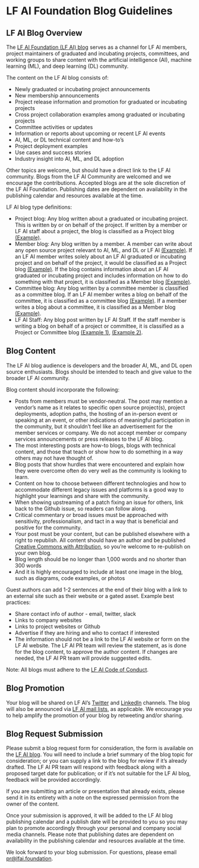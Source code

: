 # LF AI Foundation Blog Guidelines

## LF AI Blog Overview
The [LF AI Foundation (LF AI) blog](https://lfai.foundation/news/blog/) serves as a channel for LF AI members, project maintainers of graduated and incubating projects, committees, and working groups to share content with the artificial intelligence (AI), machine learning (ML), and deep learning (DL) community. 

The content on the LF AI blog consists of:

* Newly graduated or incubating project announcements
* New membership announcements
* Project release information and promotion for graduated or incubating projects
* Cross project collaboration examples among graduated or incubating projects
* Committee activities or updates
* Information or reports about upcoming or recent LF AI events
* AI, ML, or DL technical content and how-to’s 
* Project deployment examples
* Use cases and success stories
* Industry insight into AI, ML, and DL adoption

Other topics are welcome, but should have a direct link to the LF AI community. Blogs from the LF AI Community are welcomed and we encourage the contributions. Accepted blogs are at the sole discretion of the LF AI Foundation. Publishing dates are dependent on availability in the publishing calendar and resources available at the time.

LF AI blog type definitions:

* Project blog: Any blog written about a graduated or incubating project. This is written by or on behalf of the project. If written by a member or LF AI staff about a project, the blog is classified as a Project blog [(Example)](https://lfai.foundation/blog/2020/04/23/forestflow-joins-lf-ai-as-new-incubation-project/). 
* Member blog: Any blog written by a member. A member can write about any open source project relevant to AI, ML, and DL or LF AI [(Example)](https://lfai.foundation/blog/2020/05/26/all-in-open-source-why-i-quit-tech-giant-and-found-my-oss-startup/). If an LF AI member writes solely about an LF AI graduated or incubating project and on behalf of the project, it would be classified as a Project blog [(Example)](https://lfai.foundation/blog/2019/10/30/apache-nifi-ai-fairness-360-aif360-integration-trusted-ai-architecture-development-report-1/). If the blog contains information about an LF AI graduated or incubating project and includes information on how to do something with that project, it is classified as a Member blog [(Example)](https://lfai.foundation/blog/2019/07/26/att-orange-techmahindra-adoption-of-acumos-ai-builds-foundation-for-growth/).
* Committee blog: Any blog written by a committee member is classified as a committee blog. If an LF AI member writes a blog on behalf of the committee, it is classified as a committee blog [(Example)](https://lfai.foundation/blog/2019/08/15/integration-among-tools-key-to-machine-learning-implementation-success/). If a member writes a blog about a committee, it is classified as a Member blog [(Example)](https://lfai.foundation/blog/2019/09/03/improved-project-proposal-process/).
* LF AI Staff: Any blog post written by LF AI Staff. If the staff member is writing a blog on behalf of a project or committee, it is classified as a Project or Committee blog [(Example 1)](https://lfai.foundation/blog/2020/04/27/sparklyr-1-2-0-now-available/), [(Example 2)](https://lfai.foundation/blog/2020/04/29/thank-you-ibm-onnx-for-a-great-lf-ai-day/).

## Blog Content

The LF AI blog audience is developers and the broader AI, ML, and DL open source enthusiasts. Blogs should be intended to teach and give value to the broader LF AI community.

Blog content should incorporate the following:

* Posts from members must be vendor-neutral. The post may mention a vendor’s name as it relates to specific open source project(s), project deployments, adoption paths, the hosting of an in-person event or speaking at an event, or other indications of meaningful participation in the community, but it shouldn’t feel like an advertisement for the member services or company. We do not accept member or company services announcements or press releases to the LF AI blog.
* The most interesting posts are how-to blogs, blogs with technical content, and those that teach or show how to do something in a way others may not have thought of.
* Blog posts that show hurdles that were encountered and explain how they were overcome often do very well as the community is looking to learn.
* Content on how to choose between different technologies and how to accommodate different legacy issues and platforms is a good way to highlight your learnings and share with the community.
* When showing upstreaming of a patch fixing an issue for others, link back to the Github issue, so readers can follow along.
* Critical commentary or broad issues must be approached with sensitivity, professionalism, and tact in a way that is beneficial and positive for the community.
* Your post must be your content, but can be published elsewhere with a right to republish. All content should have an author and be published [Creative Commons with Attribution](https://creativecommons.org/share-your-work/), so you’re welcome to re-publish on your own blog.
* Blog length should be no longer than 1,000 words and no shorter than 300 words
* And it is highly encouraged to include at least one image in the blog, such as diagrams, code examples, or photos

Guest authors can add 1-2 sentences at the end of their blog with a link to an external site such as their website or a gated asset. Example best practices:

* Share contact info of author - email, twitter, slack
* Links to company websites
* Links to project websites or Github
* Advertise if they are hiring and who to contact if interested
* The information should not be a link to the LF AI website or form on the LF AI website. The LF AI PR team will review the statement, as is done for the blog content, to approve the author content. If changes are needed, the LF AI PR team will provide suggested edits.

Note: All blogs must adhere to the [LF AI Code of Conduct](https://lfprojects.org/policies/code-of-conduct/).

## Blog Promotion 
Your blog will be shared on LF AI’s [Twitter](https://twitter.com/LFAI_Foundation) and [LinkedIn](https://www.linkedin.com/company/lfai/) channels. The blog will also be announced via [LF AI mail lists](https://lists.lfai.foundation/g/main/subgroups), as applicable. We encourage you to help amplify the promotion of your blog by retweeting and/or sharing.

## Blog Request Submission
Please submit a blog request form for consideration, the form is available on the [LF AI blog](https://lfai.foundation/news/blog/). You will need to include a brief summary of the blog topic for consideration; or you can supply a link to the blog for review if it’s already drafted. The LF AI PR team will respond with feedback along with a proposed target date for publication; or if it’s not suitable for the LF AI blog, feedback will be provided accordingly.

If you are submitting an article or presentation that already exists, please send it in its entirety with a note on the expressed permission from the owner of the content.

Once your submission is approved, it will be added to the LF AI blog publishing calendar and a publish date will be provided to you so you may plan to promote accordingly through your personal and company social media channels. Please note that publishing dates are dependent on availability in the publishing calendar and resources available at the time. 

We look forward to your blog submission. For questions, please email pr@lfai.foundation. 
